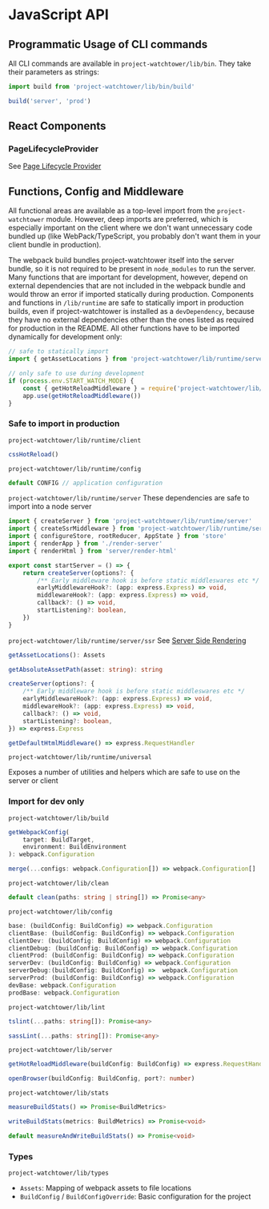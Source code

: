 # JavaScript API

## Programmatic Usage of CLI commands

All CLI commands are available in `project-watchtower/lib/bin`. They take their parameters as strings:

```ts
import build from 'project-watchtower/lib/bin/build'

build('server', 'prod')
```

## React Components

### PageLifecycleProvider
See [Page Lifecycle Provider](./page-lifecycle-provider.md)

## Functions, Config and Middleware

All functional areas are available as a top-level import from the `project-watchtower` module. However, deep imports are preferred, which is especially important on the client where we don't want unnecessary code bundled up (like WebPack/TypeScript, you probably don't want them in your client bundle in production).

The webpack build bundles project-watchtower itself into the server bundle, so it is not required to be present in `node_modules` to run the server. Many functions that are important for development, however, depend on external dependencies that are not included in the webpack bundle and would throw an error if imported statically during production. Components and functions in `/lib/runtime` are safe to statically import in production builds, even if project-watchtower is installed as a `devDependency`, because they have no external dependencies other than the ones listed as required for production in the README. All other functions have to be imported dynamically for development only:

```ts
// safe to statically import
import { getAssetLocations } from 'project-watchtower/lib/runtime/server'

// only safe to use during development
if (process.env.START_WATCH_MODE) {
    const { getHotReloadMiddleware } = require('project-watchtower/lib/server')
    app.use(getHotReloadMiddleware())
}
```

### Safe to import in production

`project-watchtower/lib/runtime/client`

```ts
cssHotReload()
```

`project-watchtower/lib/runtime/config`

```ts
default CONFIG // application configuration
```

`project-watchtower/lib/runtime/server`
These dependencies are safe to import into a node server

``` ts
import { createServer } from 'project-watchtower/lib/runtime/server'
import { createSsrMiddleware } from 'project-watchtower/lib/runtime/server/ssr'
import { configureStore, rootReducer, AppState } from 'store'
import { renderApp } from './render-server'
import { renderHtml } from 'server/render-html'

export const startServer = () => {
    return createServer(options?: {
        /** Early middleware hook is before static middleswares etc */
        earlyMiddlewareHook?: (app: express.Express) => void,
        middlewareHook?: (app: express.Express) => void,
        callback?: () => void,
        startListening?: boolean,
    })
}

```

`project-watchtower/lib/runtime/server/ssr`
See [Server Side Rendering](./server-side-rendering.md)


```ts
getAssetLocations(): Assets

getAbsoluteAssetPath(asset: string): string

createServer(options?: {
    /** Early middleware hook is before static middleswares etc */
    earlyMiddlewareHook?: (app: express.Express) => void,
    middlewareHook?: (app: express.Express) => void,
    callback?: () => void,
    startListening?: boolean,
}) => express.Express

getDefaultHtmlMiddleware() => express.RequestHandler
```

`project-watchtower/lib/runtime/universal`

Exposes a number of utilities and helpers which are safe to use on the server or client

### Import for dev only

`project-watchtower/lib/build`

```ts
getWebpackConfig(
    target: BuildTarget,
    environment: BuildEnvironment
): webpack.Configuration

merge(...configs: webpack.Configuration[]) => webpack.Configuration[]
```

`project-watchtower/lib/clean`

```ts
default clean(paths: string | string[]) => Promise<any>
```

`project-watchtower/lib/config`

```ts
base: (buildConfig: BuildConfig) => webpack.Configuration
clientBase: (buildConfig: BuildConfig) => webpack.Configuration
clientDev: (buildConfig: BuildConfig) => webpack.Configuration
clientDebug: (buildConfig: BuildConfig) => webpack.Configuration
clientProd: (buildConfig: BuildConfig) => webpack.Configuration
serverDev: (buildConfig: BuildConfig) => webpack.Configuration
serverDebug:(buildConfig: BuildConfig) =>  webpack.Configuration
serverProd: (buildConfig: BuildConfig) => webpack.Configuration
devBase: webpack.Configuration
prodBase: webpack.Configuration
```

`project-watchtower/lib/lint`

```ts
tslint(...paths: string[]): Promise<any>

sassLint(...paths: string[]): Promise<any>
```

`project-watchtower/lib/server`

```ts
getHotReloadMiddleware(buildConfig: BuildConfig) => express.RequestHandler[]

openBrowser(buildConfig: BuildConfig, port?: number)
```

`project-watchtower/lib/stats`

```ts
measureBuildStats() => Promise<BuildMetrics>

writeBuildStats(metrics: BuildMetrics) => Promise<void>

default measureAndWriteBuildStats() => Promise<void>
```

### Types

`project-watchtower/lib/types`

*   `Assets`: Mapping of webpack assets to file locations
*   `BuildConfig` / `BuildConfigOverride`: Basic configuration for the project
